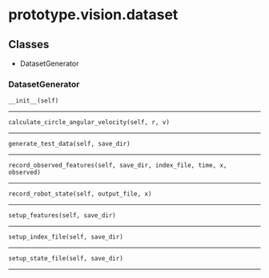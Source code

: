 # prototype.vision.dataset

## Classes

- DatasetGenerator


### DatasetGenerator


    __init__(self)


---

    calculate_circle_angular_velocity(self, r, v)


---

    generate_test_data(self, save_dir)


---

    record_observed_features(self, save_dir, index_file, time, x, observed)


---

    record_robot_state(self, output_file, x)


---

    setup_features(self, save_dir)


---

    setup_index_file(self, save_dir)


---

    setup_state_file(self, save_dir)


---


